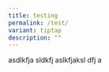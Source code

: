 ```yaml
---
title: testing
permalink: /test/
variant: tiptap
description: ""
---
```

<p>asdlkfja sldkfj aslkfjaksl dfj a</p>